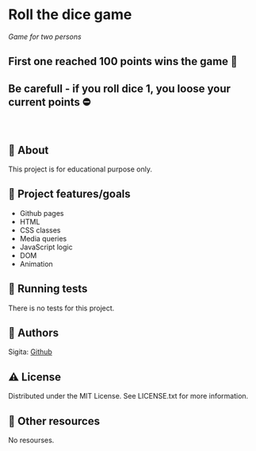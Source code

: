 # Roll the dice game

_Game for two persons_


## First one reached 100 points wins the game 🎲

## Be carefull - if you roll dice 1, you loose your current points ⛔


<br>

## 🌟 About

This project is for educational purpose only.

## 🎯 Project features/goals

- Github pages
- HTML
- CSS classes
- Media queries
- JavaScript logic
- DOM
- Animation

## 🧪 Running tests

There is no tests for this project.

## 🎅 Authors

Sigita: [Github](https://github.com/SigitaZaromskiene)

## ⚠️ License

Distributed under the MIT License. See LICENSE.txt for more information.

## 🔗 Other resources

No resourses.
